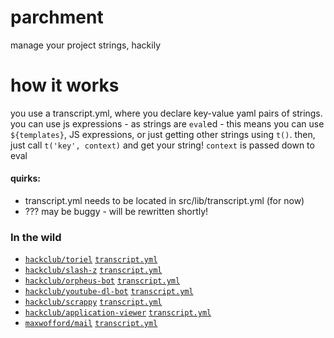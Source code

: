 # parchment

manage your project strings, hackily

# how it works

you use a transcript.yml, where you declare key-value yaml pairs of strings. you can use js expressions - as strings are `eval`ed - this means you can use `${templates}`, JS expressions, or just getting other strings using `t()`.
then, just call `t('key', context)` and get your string! `context` is passed down to eval

#### quirks:

-   transcript.yml needs to be located in src/lib/transcript.yml (for now)
-   ??? may be buggy - will be rewritten shortly!

### In the wild

- [`hackclub/toriel`](https://github.com/hackclub/toriel) [`transcript.yml`](https://github.com/hackclub/toriel/blob/main/util/transcript.yml)
- [`hackclub/slash-z`](https://github.com/hackclub/slash-z) [`transcript.yml`](https://github.com/hackclub/slash-z/blob/master/lib/transcript.yml)
- [`hackclub/orpheus-bot`](https://github.com/hackclub/orpheus-bot) [`transcript.yml`](https://github.com/hackclub/orpheus-bot/blob/master/src/utils/transcript.yml)
- [`hackclub/youtube-dl-bot`](https://github.com/hackclub/youtube-dl-bot) [`transcript.yml`](https://github.com/hackclub/youtube-dl-bot/blob/master/utils/transcript.yml)
- [`hackclub/scrappy`](https://github.com/hackclub/scrappy) [`transcript.yml`](https://github.com/hackclub/scrappy/blob/main/src/lib/transcript.yml)
- [`hackclub/application-viewer`](https://github.com/hackclub/application-viewer) [`transcript.yml`](https://github.com/hackclub/application-viewer/blob/main/utils/transcript.yml)
- [`maxwofford/mail`](https://github.com/maxwofford/mail-dog) [`transcript.yml`](https://github.com/maxwofford/mail-dog/blob/master/utils/transcript/transcript.yml)
